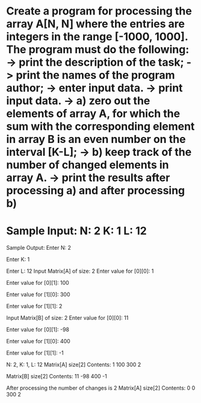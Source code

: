 Create a program for processing the array A[N, N]
 where the entries are integers in the range [-1000, 1000]. The program must do the following:
-> print the description of the task;
-> print the names of the program author;
-> enter input data.
-> print input data.
-> a) zero out the elements of array A, for which the sum with the corresponding
element in array B is an even number on the interval [K-L];
-> b) keep track of the number of changed elements in array A.
-> print the results after processing a) and after processing b)
==================================================================================================
Sample Input:
N: 2
K: 1
L: 12
==================================================================================================
Sample Output:
Enter N: 2

Enter K: 1

Enter L: 12
Input Matrix[A] of size: 2
Enter value for [0][0]: 1

Enter value for [0][1]: 100

Enter value for [1][0]: 300

Enter value for [1][1]: 2


Input Matrix[B] of size: 2
Enter value for [0][0]: 11

Enter value for [0][1]: -98

Enter value for [1][0]: 400

Enter value for [1][1]: -1


N: 2, K: 1, L: 12
Matrix[A] size[2] Contents:
      1    100
    300      2

Matrix[B] size[2] Contents:
     11    -98
    400     -1

After processing the number of changes is 2
Matrix[A] size[2] Contents:
      0      0
    300      2
